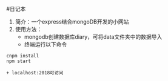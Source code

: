 #日记本
1. 简介：一个express结合mongoDB开发的小网站
2. 使用方法：
    +  mongodb创建数据库diary，可将data文件夹中的数据导入
    +  终端运行以下命令
```
cnpm install
npm start
```
    + localhost:2018可访问